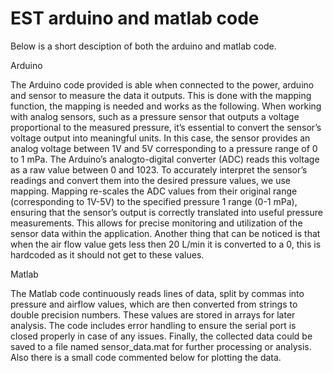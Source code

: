 # EST arduino and matlab code
Below is a short desciption of both the arduino and matlab code.

Arduino

The Arduino code provided is able when connected to the power, arduino and sensor to measure the data it outputs. This is done with the mapping function, the mapping is needed and works as the following. When working with analog sensors, such as a pressure sensor that outputs a voltage proportional to the measured pressure, it’s essential to convert the sensor’s voltage output into meaningful units. In this case, the sensor provides an analog voltage between 1V and 5V corresponding to a pressure range of 0 to 1 mPa. The Arduino’s analogto-digital converter (ADC) reads this voltage as a raw value between 0 and 1023. To accurately interpret the sensor’s readings and convert them into the desired pressure values, we use mapping. Mapping re-scales the ADC values from their original range (corresponding to 1V-5V) to the specified pressure 1 range (0-1 mPa), ensuring that the sensor’s output is correctly translated into useful pressure measurements. This allows for precise monitoring and utilization of the sensor data within the application. 
Another thing that can be noticed is that when the air flow value gets less then 20 L/min it is converted to a 0, this is hardcoded as it should not get to these values.

Matlab

The Matlab code continuously reads lines of data, split by commas into pressure and airflow values, which are then converted from strings to double precision numbers. These values are stored in arrays for later analysis. The code includes error handling to ensure the serial port is closed properly in case of any issues. Finally, the collected data could be saved to a file named sensor_data.mat for further processing or analysis. Also there is a small code commented below for plotting the data.
